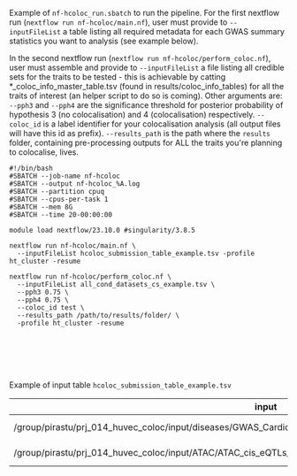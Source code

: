 Example of `nf-hcoloc_run.sbatch` to run the pipeline.
For the first nextflow run (`nextflow run nf-hcoloc/main.nf`), user must provide to `--inputFileList` a table listing all required metadata for each GWAS summary statistics you want to analysis (see example below).

In the second nextflow run (`nextflow run nf-hcoloc/perform_coloc.nf`), user must assemble and provide to `--inputFileList` a file listing all credible sets for the traits to be tested - this is achievable by catting *_coloc_info_master_table.tsv (found in results/coloc_info_tables) for all the traits of interest (an helper script to do so is coming). Other arguments are:
`--pph3` and `--pph4` are the significance threshold for posterior probability of hypothesis 3 (no colocalisation) and 4 (colocalisation) respectively.
`--coloc_id` is a label identifier for your colocalisation analysis (all output files will have this id as prefix).
`--results_path` is the path where the `results` folder, containing pre-processing outputs for ALL the traits you're planning to colocalise, lives.



```
#!/bin/bash
#SBATCH --job-name nf-hcoloc
#SBATCH --output nf-hcoloc_%A.log
#SBATCH --partition cpuq
#SBATCH --cpus-per-task 1
#SBATCH --mem 8G
#SBATCH --time 20-00:00:00

module load nextflow/23.10.0 #singularity/3.8.5
 
nextflow run nf-hcoloc/main.nf \
  --inputFileList hcoloc_submission_table_example.tsv -profile ht_cluster -resume

nextflow run nf-hcoloc/perform_coloc.nf \
  --inputFileList all_cond_datasets_cs_example.tsv \
  --pph3 0.75 \
  --pph4 0.75 \
  --coloc_id test \
  --results_path /path/to/results/folder/ \
  -profile ht_cluster -resume
```

<br>
<br>
<br>
<br>

Example of input table `hcoloc_submission_table_example.tsv`


| input | study_id | chr_lab | pos_lab | rsid_lab | a1_lab | a0_lab | freq_lab | n_lab | effect_lab | se_lab | pvalue_lab | type | sdY | s | grch | p_thresh1 | p_thresh2 | hole | bfile | p_thresh3 | p_thresh4 | maf | is_molQTL | key | cs_thresh | skip_dentist |
|-------|----------|---------|---------|----------|--------|--------|----------|-------|------------|--------|------------|------|-----|---|-----|-----------|-----------|------|-------|-----------|-----------|-----|-----------|-----|-----------|--------------|
| /group/pirastu/prj_014_huvec_coloc/input/diseases/GWAS_Cardioembolic_Stroke_Eur_Mishra_2022_Nature_hg38.tsv.gz | Cardioembolic_Stroke_Eur_Mishra_2022_Nature | CHROM | GENPOS | SNP | ALLELE1 | ALLELE0 | A1FREQ | N | BETA | SE | P | cc | NA | 0.1 | 38 | 5.00E-08 | 1.00E-05 | 250000 | /ssu/bsssu/ghrc38_reference/ukbb_all_chrs_grch38_maf0.01_30000_random_unrelated_white_british_alpha_sort_alleles | 1.00E-04 | 1.00E-06 | 1.00E-04 | FALSE | NA | 0.99 |    FALSE     |
| /group/pirastu/prj_014_huvec_coloc/input/ATAC/ATAC_cis_eQTLs_chr22.tsv.gz | ATAC_chr22 | CHROM | GENPOS | SNP | ALLELE1 | ALLELE0 | A1FREQ | N | BETA | SE | P | quant | NA | NA | 38 | 5.00E-08 | 1.00E-05 | 250000 | /ssu/bsssu/ghrc38_reference/ukbb_all_chrs_grch38_maf0.01_30000_random_unrelated_white_british_alpha_sort_alleles | 1.00E-04 | 1.00E-06 | 1.00E-04 | TRUE | trait | 0.99 |    FALSE     |
